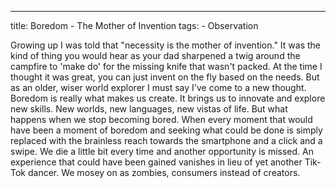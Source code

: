 ---
title: Boredom - The Mother of Invention
tags:
	- Observation

Growing up I was told that "necessity is the mother of invention." It was the kind of thing you would hear as your dad sharpened a twig around the campfire to 'make do' for the missing knife that wasn't packed. At the time I thought it was great, you can just invent on the fly based on the needs. But as an older, wiser world explorer I must say I've come to a new thought. Boredom is really what makes us create. It brings us to innovate and explore new skills. New worlds, new languages, new vistas of life. But what happens when we stop becoming bored. When every moment that would have been a moment of boredom and seeking what could be done is simply replaced with the brainless reach towards the smartphone and a click and a swipe. We die a little bit every time and another opportunity is missed. An experience that could have been gained vanishes in lieu of yet another Tik-Tok dancer. We mosey on as zombies, consumers instead of creators. 
